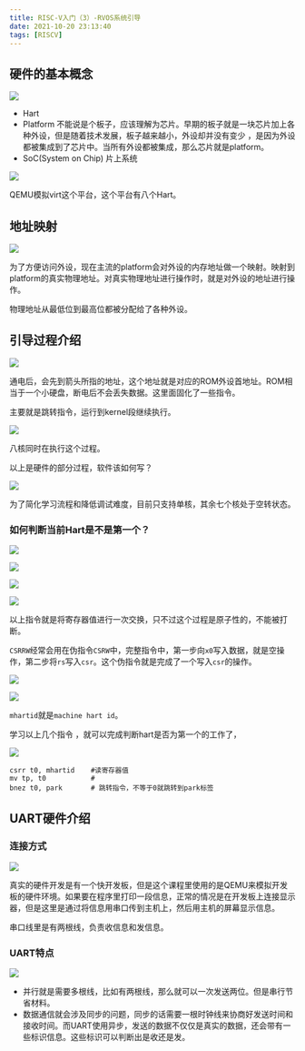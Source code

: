 ```yaml
---
title: RISC-V入门（3）-RVOS系统引导
date: 2021-10-20 23:13:40
tags: [RISCV]
---
```


## 硬件的基本概念

![](https://gitee.com/dominic_z/markdown_picbed/raw/master/img/202110202320868.png)

- Hart
- Platform
不能说是个板子，应该理解为芯片。早期的板子就是一块芯片加上各种外设，但是随着技术发展，板子越来越小，外设却并没有变少 ，是因为外设都被集成到了芯片中。当所有外设都被集成，那么芯片就是platform。
- SoC(System on Chip)
片上系统

![](https://gitee.com/dominic_z/markdown_picbed/raw/master/img/202110202328649.png)

QEMU模拟virt这个平台，这个平台有八个Hart。

## 地址映射

![](https://gitee.com/dominic_z/markdown_picbed/raw/master/img/202110202331403.png)

为了方便访问外设，现在主流的platform会对外设的内存地址做一个映射。映射到platform的真实物理地址。对真实物理地址进行操作时，就是对外设的地址进行操作。

物理地址从最低位到最高位都被分配给了各种外设。

## 引导过程介绍
![](https://gitee.com/dominic_z/markdown_picbed/raw/master/img/202110202342918.png)

通电后，会先到箭头所指的地址，这个地址就是对应的ROM外设首地址。ROM相当于一个小硬盘，断电后不会丢失数据。这里面固化了一些指令。

主要就是跳转指令，运行到kernel段继续执行。

![](https://gitee.com/dominic_z/markdown_picbed/raw/master/img/202110212317389.png)

八核同时在执行这个过程。

以上是硬件的部分过程，软件该如何写？

![](https://gitee.com/dominic_z/markdown_picbed/raw/master/img/202110212320524.png)

为了简化学习流程和降低调试难度，目前只支持单核，其余七个核处于空转状态。

### 如何判断当前Hart是不是第一个？


![](https://gitee.com/dominic_z/markdown_picbed/raw/master/img/202110212323556.png)

![](https://gitee.com/dominic_z/markdown_picbed/raw/master/img/202110212325328.png)

![](https://gitee.com/dominic_z/markdown_picbed/raw/master/img/202110212325081.png)

![](https://gitee.com/dominic_z/markdown_picbed/raw/master/img/202110212327552.png)

以上指令就是将寄存器值进行一次交换，只不过这个过程是原子性的，不能被打断。

`CSRRW`经常会用在伪指令`CSRW`中，完整指令中，第一步向`x0`写入数据，就是空操作，第二步将`rs`写入`csr`。这个伪指令就是完成了一个写入`csr`的操作。

![](https://gitee.com/dominic_z/markdown_picbed/raw/master/img/202110212333753.png)

![](https://gitee.com/dominic_z/markdown_picbed/raw/master/img/202110212335906.png)

`mhartid`就是`machine hart id`。

学习以上几个指令 ，就可以完成判断hart是否为第一个的工作了， 

![](https://gitee.com/dominic_z/markdown_picbed/raw/master/img/202110212337619.png)

```
csrr t0, mhartid    #读寄存器值
mv tp, t0           #
bnez t0, park       # 跳转指令，不等于0就跳转到park标签
```

## UART硬件介绍

### 连接方式
![](https://gitee.com/dominic_z/markdown_picbed/raw/master/img/20211022171638.png)

真实的硬件开发是有一个快开发板，但是这个课程里使用的是QEMU来模拟开发板的硬件环境。如果要在程序里打印一段信息，正常的情况是在开发板上连接显示器，但是这里是通过将信息用串口传到主机上，然后用主机的屏幕显示信息。

串口线里是有两根线，负责收信息和发信息。

### UART特点

![](https://gitee.com/dominic_z/markdown_picbed/raw/master/img/20211022172156.png)

- 并行就是需要多根线，比如有两根线，那么就可以一次发送两位。但是串行节省材料。
- 数据通信就会涉及同步的问题，同步的话需要一根时钟线来协商好发送时间和接收时间。而UART使用异步，发送的数据不仅仅是真实的数据，还会带有一些标识信息。这些标识可以判断出是收还是发。